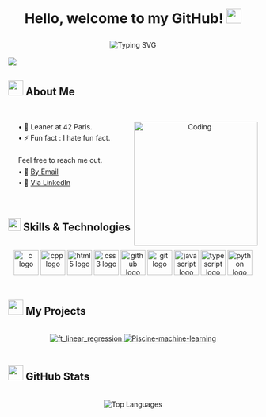 # <p align="center"> Hello, welcome to my GitHub! <img src="https://media.giphy.com/media/hvRJCLFzcasrR4ia7z/giphy.gif" width="30px"></p> 

<div align="center">
  <img src="https://readme-typing-svg.herokuapp.com?font=Fira+Code&pause=1000&color=F7F7F7&center=true&vCenter=true&width=435&lines=Tech+Enthusiast;Continuous+Learner" alt="Typing SVG" />
</div>
</br>
<img src="https://user-images.githubusercontent.com/73097560/115834477-dbab4500-a447-11eb-908a-139a6edaec5c.gif">

## <img src="https://github.com/7oSkaaa/7oSkaaa/raw/main/Images/about_me.gif?raw=true" width="30"> About Me
</br>

<div align="center">
  <img align="right" alt="Coding" width="250" src="https://github.com/7oSkaaa/7oSkaaa/blob/main/Images/Software_Tools.gif">
  
  <p align="left" style="margin-left: 20px; line-height: 1.6;">
    • 🔭 Leaner at 42 Paris.</br>
    • ⚡ Fun fact : I hate fun fact.</br></br>
    Feel free to reach me out.</br>
    • 📧 <a href="mailto:dasindres@gmail.com">By Email</a></br>
    • 👔 <a href="https://www.linkedin.com/in/diego-sindres">Via LinkedIn</a></br>
  </p>
</div>
</br>

## <img src="https://media2.giphy.com/media/QssGEmpkyEOhBCb7e1/giphy.gif?cid=ecf05e47a0n3gi1bfqntqmob8g9aid1oyj2wr3ds3mg700bl&rid=giphy.gif" width="25"> Skills & Technologies
</br>

<div align="center">
  <img src="https://cdn.jsdelivr.net/gh/devicons/devicon/icons/c/c-original.svg" height="50" width="50" alt="c logo" />
 <img src="https://cdn.jsdelivr.net/gh/devicons/devicon/icons/cplusplus/cplusplus-original.svg" height="50" width="50" alt="cpp logo" />
  <img src="https://cdn.jsdelivr.net/gh/devicons/devicon/icons/html5/html5-original.svg" height="50" width="50" alt="html5 logo" />
  <img src="https://cdn.jsdelivr.net/gh/devicons/devicon/icons/css3/css3-original.svg" height="50" width="50" alt="css3 logo" />
  <img src="https://cdn.jsdelivr.net/gh/devicons/devicon/icons/github/github-original.svg" height="50" width="50" alt="github logo" />
  <img src="https://cdn.jsdelivr.net/gh/devicons/devicon/icons/git/git-original.svg" height="50" width="50" alt="git logo" />
  <img src="https://cdn.jsdelivr.net/gh/devicons/devicon/icons/javascript/javascript-original.svg" height="50" width="50" alt="javascript logo" />  
  <img src="https://cdn.jsdelivr.net/gh/devicons/devicon/icons/typescript/typescript-original.svg" height="50" width="50" alt="typescript logo" />
  <img src="https://cdn.jsdelivr.net/gh/devicons/devicon/icons/python/python-original.svg" height="50" width="50" alt="python logo" />
  
</div>
</br>

## <img src="https://media.giphy.com/media/iY8CRBdQXODJSCERIr/giphy.gif" width="30"> My Projects
</br>

<div align="center">
  <a href="https://github.com/Diegosdrs/ft_linear_regression">
    <img src="https://github-readme-stats.vercel.app/api/pin/?username=Diegosdrs&repo=transcendence&theme=radical" alt="ft_linear_regression" />
  </a>
  <a href="https://github.com/Diegosdrs/Piscine-machine-learning">
    <img src="https://github-readme-stats.vercel.app/api/pin/?username=Diegosdrs&repo=Piscine-machine-learning&theme=radical" alt="Piscine-machine-learning" />
  </a>
</div>
</br>

## <img src="https://media.giphy.com/media/cj87CxfRtrUifF3Ryk/giphy.gif" width="30"> GitHub Stats
</br>

<div align="center">
  <img src="https://github-readme-stats.vercel.app/api/top-langs/?username=Diegosdrs&theme=radical" alt="Top Languages"/>
</div>
